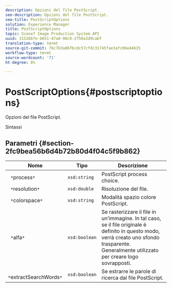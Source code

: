 ```yaml
---
description: Opzioni del file PostScript.
seo-description: Opzioni del file PostScript.
seo-title: PostScriptOptions
solution: Experience Manager
title: PostScriptOptions
topic: Scene7 Image Production System API
uuid: 31526bfe-b651-47a8-98c0-2750a3d9cabf
translation-type: tm+mt
source-git-commit: 7bc7b3a86fbcdc57cfdc31745fae3afc06e44b15
workflow-type: tm+mt
source-wordcount: '71'
ht-degree: 8%

---
```



# PostScriptOptions{#postscriptoptions}

Opzioni del file PostScript.

Sintassi

## Parametri {#section-2fc9bea56b6d4b72b80d4f04c5f9b862}

| Nome | Tipo | Descrizione |
|---|---|---|
| ` *`process`*` | `xsd:string` | PostScript process choice. |
| ` *`resolution`*` | `xsd:double` | Risoluzione del file. |
| ` *`colorspace`*` | `xsd:string` | Modalità spazio colore PostScript. |
| ` *`alfa`*` | `xsd:boolean` | Se rasterizzare il file in un’immagine. In tal caso, se il file originale è definito in questo modo, verrà creato uno sfondo trasparente. Generalmente utilizzato per creare logo sovrapposti. |
| ` *`extractSearchWords`*` | `xsd:boolean` | Se estrarre le parole di ricerca dal file PostScript. |

